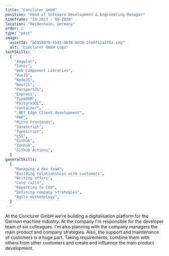 ```yaml
---
title: "Conclurer GmbH"
position: "Head of Software Development & Engineering Manager"
timeframe: "10-2017 - 08-2020"
location: "Heidenheim, Germany"
order: 2
type: "past"
image:
  assetId: "b6958878-6541-4b38-8d76-2fe6f12a2f5a.svg"
  alt: "Conclurer GmbH Logo"
techSkills:
  [
    "Angular",
    "Ionic",
    "Web Component Libraries",
    "VueJS",
    "NodeJS",
    "NestJS",
    "PassportJS",
    "Express",
    "TypeORM",
    "PostgreSQL",
    "container",
    ".NET Edge Client development",
    "PHP",
    "Micro Frontends",
    "Javascript",
    "Typescript",
    "CSS",
    "Github",
    "Zenhub",
    "Github Actions",
  ]
generalSkills:
  [
    "Managing a dev team",
    "Building relationships with customers",
    "Writing offers",
    "Cold calls",
    "Reporting to CEO",
    "Defining company strategies",
    "Agile methodology",
  ]
---
```


At the Conclurer GmbH we're building a digitalisation platform for the German machine industry. At the company I'm responsible for the developer team of six colleagues. I'm also planning with the company managers the main product and company strategies. Also, the support and maintenance of customers is a huge part. Taking requirements, combine them with others from other customers and create and influence the main product development.
